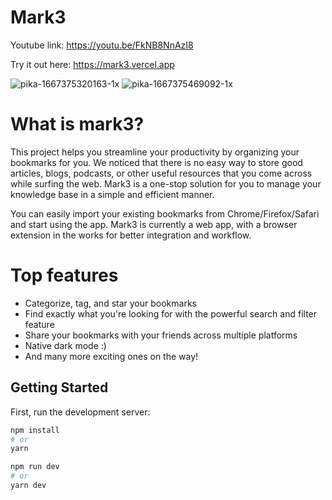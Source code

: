 # Mark3

Youtube link: https://youtu.be/FkNB8NnAzI8

Try it out here: https://mark3.vercel.app

![pika-1667375320163-1x](https://user-images.githubusercontent.com/73278151/206869198-b5ebe17c-263c-41ef-9662-3ce4627a597a.png)
![pika-1667375469092-1x](https://user-images.githubusercontent.com/73278151/206869208-cce1b6c5-5e86-40e1-a5fd-98fb7a6e43a6.png)

# What is mark3?

This project helps you streamline your productivity by organizing your bookmarks for you. We noticed that there is no easy way to store good articles, blogs, podcasts, or other useful resources that you come across while surfing the web. Mark3 is a one-stop solution for you to manage your knowledge base in a simple and efficient manner.

You can easily import your existing bookmarks from Chrome/Firefox/Safari and start using the app. Mark3 is currently a web app, with a browser extension in the works for better integration and workflow.

# Top features

- Categorize, tag, and star your bookmarks
- Find exactly what you're looking for with the powerful search and filter feature
- Share your bookmarks with your friends across multiple platforms
- Native dark mode :)
- And many more exciting ones on the way!

## Getting Started

First, run the development server:

```bash
npm install
# or
yarn 
```

```bash
npm run dev
# or
yarn dev
```
